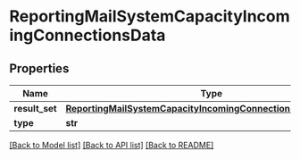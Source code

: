 # ReportingMailSystemCapacityIncomingConnectionsData

## Properties
Name | Type | Description | Notes
------------ | ------------- | ------------- | -------------
**result_set** | [**ReportingMailSystemCapacityIncomingConnectionsDataResultSet**](ReportingMailSystemCapacityIncomingConnectionsDataResultSet.md) |  | [optional] 
**type** | **str** |  | [optional] 

[[Back to Model list]](../README.md#documentation-for-models) [[Back to API list]](../README.md#documentation-for-api-endpoints) [[Back to README]](../README.md)

